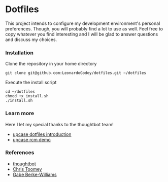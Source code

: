 # Dotfiles

This project intends to configure my development environment's personal preferences. Though,
you will probably find a lot to use as well. Feel free to copy whatever you find interesting and I will be
glad to answer questions and discuss my choices.

### Installation

Clone the repository in your home directory
```
git clone git@github.com:LeonardoGodoy/dotfiles.git ~/dotfiles
```

Execute the install script
```
cd ~/dotfiles
chmod +x install.sh
./install.sh
```

### Learn more
Here I let my special thanks to the thoughtbot team!

- [upcase dotfiles introduction](https://thoughtbot.com/upcase/videos/intro-to-dotfiles)
- [upcase rcm demo](https://thoughtbot.com/upcase/videos/manage-and-share-your-dotfiles-with-rcm)

### References
- [thoughtbot](https://github.com/thoughtbot/dotfiles)
- [Chris Toomey](https://github.com/christoomey/dotfiles)
- [Gabe Berke-Williams](https://github.com/gabebw/dotfiles)

